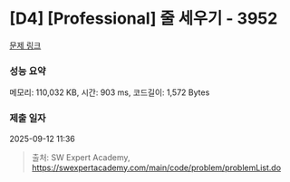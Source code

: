 # [D4] [Professional] 줄 세우기 - 3952 

[문제 링크](https://swexpertacademy.com/main/code/problem/problemDetail.do?contestProbId=AWH-GSJ6EhsDFAUG) 

### 성능 요약

메모리: 110,032 KB, 시간: 903 ms, 코드길이: 1,572 Bytes

### 제출 일자

2025-09-12 11:36



> 출처: SW Expert Academy, https://swexpertacademy.com/main/code/problem/problemList.do